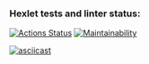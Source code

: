 ### Hexlet tests and linter status:
[![Actions Status](https://github.com/SafinMR/java-project-61/workflows/hexlet-check/badge.svg)](https://github.com/SafinMR/java-project-61/actions)
[![Maintainability](https://api.codeclimate.com/v1/badges/8ae75bfa68935bf330f1/maintainability)](https://codeclimate.com/github/SafinMR/java-project-61/maintainability)

[![asciicast](https://asciinema.org/a/v6a0Q9Rg6FuzQ1rTksVp1UlIP.svg)](https://asciinema.org/a/v6a0Q9Rg6FuzQ1rTksVp1UlIP)
